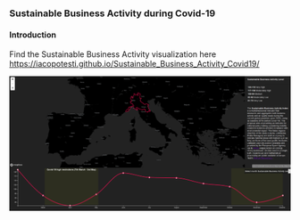 ### Sustainable Business Activity during Covid-19

#### Introduction


Find the Sustainable Business Activity visualization here https://iacopotesti.github.io/Sustainable_Business_Activity_Covid19/

![](images/dashboard_SBA_index.PNG)

